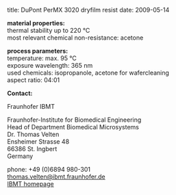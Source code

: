 title: DuPont PerMX 3020 dryfilm resist
date: 2009-05-14  

__material properties:__  	
thermal stability up to	220 °C  
most relevant chemical non-resistance:	acetone

	
__process parameters:__   	
temperature:	max. 95 °C  
exposure wavelength:	365 nm  
used chemicals:	isopropanole, acetone for wafercleaning  	
aspect ratio:	04:01
<!--break-->
__Contact:__

Fraunhofer IBMT

Fraunhofer-Institute for Biomedical Engineering  
Head of Department Biomedical Microsystems  
Dr. Thomas Velten  
Ensheimer Strasse 48   
66386 St. Ingbert   
Germany

phone: +49 (0)6894 980-301   
thomas.velten@ibmt.fraunhofer.de  
[IBMT homepage](http://www.ibmt.fraunhofer.de/fhg/ibmt_en/biomedical_engineering/biomedical_microsystems/microsensors_microfluidics/index.jsp)